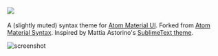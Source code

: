 ![](http://i.imgur.com/KgLUAYq.png)
---

A (slightly muted) syntax theme for [Atom Material UI](https://github.com/silvestreh/atom-material-ui). Forked from [Atom Material Syntax](https://github.com/atom-material/atom-material-syntax). Inspired by Mattia Astorino's [SublimeText theme](https://github.com/equinusocio/material-theme).

![screenshot](http://i.imgur.com/pucIM4Q.png)
